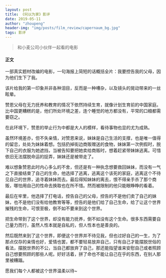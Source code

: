 ```yaml
---
layout: post
title: 《何以为家》影评
date: 2019-05-11
author: "zhoupeng"
header-img: "img/posts/film_review/capernaum_bg.jpg"
tags: 影评
---
```


>和小麦公司小伙伴一起看的电影

#### 正文

一部真实题材改编的电影，一句海报上简短的话概括全片：我要控告我的父母，因为他们生下了我。

该片给我的第一印象并非各种泪目，反而是一种嘈杂，以及镜头的晃动带来的一丝眩晕。

赞恩父母在无力抚养和教育的情况下依然持续生育，就像计划生育前的中国家庭。
比中国更糟糕的是，他们所处环境之差，连个睡觉的地方都没有，平常的口粮都需要窃之。

在此环境下，赞恩的举止行为中都是大人的模样，看待事物也显的尤为成熟。

虽然环境差亦，但不失亲情，对赞恩来说，妹妹是自己生活的支撑，也是唯一值得的留恋，处处为妹妹着想。包括扔掉街边商贩赠送的食物，妹妹第一次例假时，脱下自己的衣服为她遮挡，当被告知要把她卖给商贩时，想着赶紧带妹妹逃离。可惜依旧无法摆脱命运的捉弄，妹妹还是被带走了。

难以想象赞恩此时内心多么的不舍，但还是有一种执念想要救回妹妹，而没有一气之下直接结束了自己的生命，他选择了逃离，逃离这个该死的家庭，逃离这个不待见自己的世界，追寻着妹妹而去。最后得知妹妹的离去，恨不得亲手杀了那个商贩，哪怕用自己的性命去换取也在所不惜。然而被限制的他只能眼睁睁的看着。

最后在牢里，他选择了打电话，控告自己的父母，控告的不是他们卖了自己的妹妹，也不是他们没有给他教育等等，控告的是他们给了自己生命，给了让这个世界摧残的生命，可恨至极，倒不如不要来到这个世界。

把生命带到了这个世界，却没有能力抚养，倒不如没有这个生命。很多东西需要自己量力而行，虽然人性本就是自私的，但人性本也是善良的。

然后既然来到了这个世界，即便这个世界并不待见我，但也过好自己的一生，为了那点仅存的亲情也好，爱情也罢，都不要轻易放弃自己，只有自己才能摆脱世俗的看法，摆脱世界的不公，当自己都放弃了自己，那还能指望谁来安慰自己或者照顾自己想要照顾的那些人呢。好好活着，拼了命也不能让自己在乎的东西，在别人那里被糟蹋。

愿我们每个人都被这个世界温柔以待~

